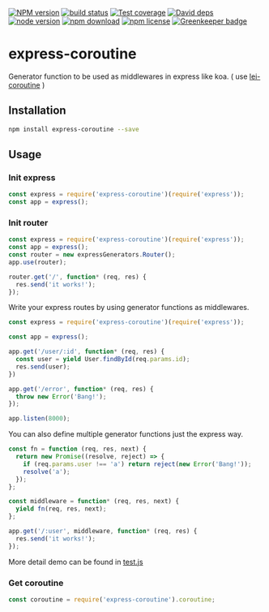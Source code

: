 [![NPM version][npm-image]][npm-url]
[![build status][travis-image]][travis-url]
[![Test coverage][coveralls-image]][coveralls-url]
[![David deps][david-image]][david-url]
[![node version][node-image]][node-url]
[![npm download][download-image]][download-url]
[![npm license][license-image]][download-url]
[![Greenkeeper badge](https://badges.greenkeeper.io/yourtion/express-coroutine.svg)](https://greenkeeper.io/)

[npm-image]: https://img.shields.io/npm/v/express-coroutine.svg?style=flat-square
[npm-url]: https://npmjs.org/package/express-coroutine
[travis-image]: https://img.shields.io/travis/yourtion/express-coroutine.svg?style=flat-square
[travis-url]: https://travis-ci.org/yourtion/express-coroutine
[coveralls-image]: https://img.shields.io/coveralls/yourtion/express-coroutine.svg?style=flat-square
[coveralls-url]: https://coveralls.io/r/yourtion/express-coroutine?branch=master
[david-image]: https://img.shields.io/david/yourtion/express-coroutine.svg?style=flat-square
[david-url]: https://david-dm.org/yourtion/express-coroutine
[node-image]: https://img.shields.io/badge/node.js-%3E=4.0-green.svg?style=flat-square
[node-url]: http://nodejs.org/download/
[download-image]: https://img.shields.io/npm/dm/express-coroutine.svg?style=flat-square
[download-url]: https://npmjs.org/package/express-coroutine
[license-image]: https://img.shields.io/npm/l/express-coroutine.svg

# express-coroutine

Generator function to be used as middlewares in express like koa. ( use [lei-coroutine](https://github.com/leizongmin/lei-coroutine) )

## Installation

```bash
npm install express-coroutine --save
```

## Usage

### Init express

```javascript
const express = require('express-coroutine')(require('express'));
const app = express();
```

### Init router

```javascript
const express = require('express-coroutine')(require('express'));
const app = express();
const router = new expressGenerators.Router();
app.use(router);

router.get('/', function* (req, res) {
  res.send('it works!');
});
```

Write your express routes by using generator functions as middlewares. 

```javascript
const express = require('express-coroutine')(require('express'));

const app = express();

app.get('/user/:id', function* (req, res) {
  const user = yield User.findById(req.params.id);
  res.send(user);
})

app.get('/error', function* (req, res) {
  throw new Error('Bang!');
});

app.listen(8000);
```

You can also define multiple generator functions just the express way.

```javascript
const fn = function (req, res, next) {
  return new Promise((resolve, reject) => {
    if (req.params.user !== 'a') return reject(new Error('Bang!'));
    resolve('a');
  });
};

const middleware = function* (req, res, next) {
  yield fn(req, res, next);
};

app.get('/:user', middleware, function* (req, res) {
  res.send('it works!');
});
```

More detail demo can be found in [test.js](test.js)

### Get coroutine

```javascript
const coroutine = require('express-coroutine').coroutine;
```
